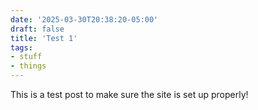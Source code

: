 ```yaml
---
date: '2025-03-30T20:38:20-05:00'
draft: false
title: 'Test 1'
tags:
- stuff
- things
---
```


This is a test post to make sure the site is set up properly!
